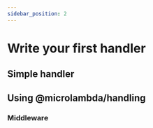 ```yaml
---
sidebar_position: 2
---
```


# Write your first handler

## Simple handler

## Using @microlambda/handling

### Middleware

